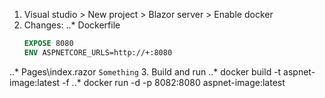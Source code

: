 1. Visual studio > New project > Blazor server > Enable docker
2. Changes:
..* Dockerfile
    ```Dockerfile
    EXPOSE 8080
    ENV ASPNETCORE_URLS=http://+:8080
    ```
..* Pages\index.razor
    ```
    Something
    ```
3. Build and run
..* docker build -t aspnet-image:latest -f 
..* docker run -d -p 8082:8080 aspnet-image:latest